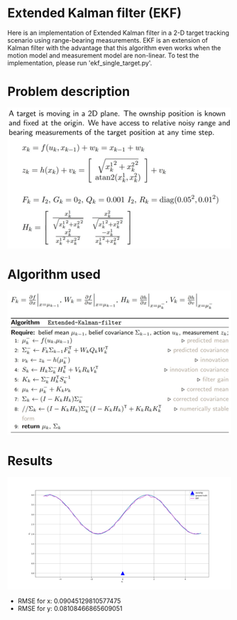 # Extended Kalman filter (EKF)
Here is an implementation of Extended Kalman filter in a 2-D target tracking scenario using range-bearing measurements. EKF is an extension of Kalman filter with the advantage that this algorithm even works when the motion model and measurement model are non-linear. To test the implementation, please run 'ekf_single_target.py'.

# Problem description
![Screenshot](img/problem_description.jpg)

# Algorithm used
![Screenshot](img/ekf_algo.jpg)

# Results
![Screenshot](img/ekf.png)
- RMSE for x: 0.09045129810577475
- RMSE for y: 0.08108466865609051